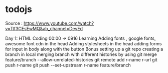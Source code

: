 # todojs
Source : https://www.youtube.com/watch?v=Ttf3CEsEwMQ&ab_channel=DevEd

Day 1:
    HTML Coding 00:00 -> 0916
    Learning 
        Adding fonts , google fonts, awesome font cdn in the head
        Adding stylesheets in the head
        adding forms for input in body along with the button
    Bonus
        setting up a git repo
        creating a branch in local
        merging branch with different histories by using git merge feature/branch --allow-unrelated-histories
        git remote add r-name r-url
        git push r-name
        git push --set-upstream r-name feature/branch
